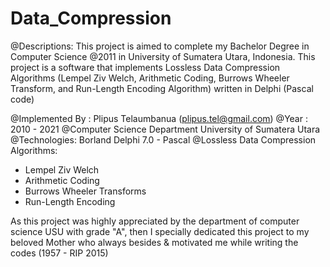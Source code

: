 # Data_Compression
@Descriptions:
This project is aimed to complete my Bachelor Degree in Computer Science @2011 in University of Sumatera Utara, Indonesia. This project is a software that implements Lossless Data Compression Algorithms (Lempel Ziv Welch, Arithmetic Coding, Burrows Wheeler Transform, and Run-Length Encoding Algorithm) written in Delphi (Pascal code)

@Implemented By : Plipus Telaumbanua (plipus.tel@gmail.com)
@Year : 2010 - 2021 @Computer Science Department University of Sumatera Utara
@Technologies: Borland Delphi 7.0 - Pascal
@Lossless Data Compression Algorithms:
- Lempel Ziv Welch
- Arithmetic Coding
- Burrows Wheeler Transforms
- Run-Length Encoding

As this project was highly appreciated by the department of computer science USU with grade "A", then I specially dedicated this project to my beloved Mother who always besides & motivated me while writing the codes (1957 - RIP 2015)

